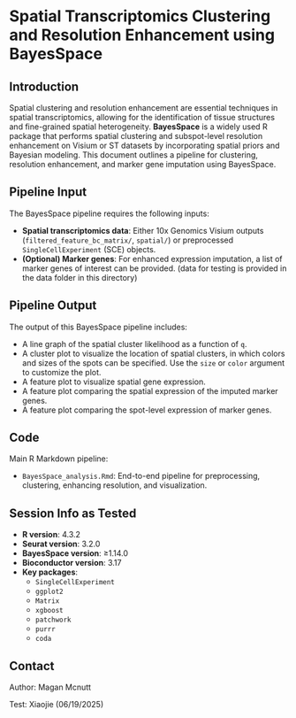 # Spatial Transcriptomics Clustering and Resolution Enhancement using BayesSpace

## Introduction

Spatial clustering and resolution enhancement are essential techniques in spatial transcriptomics, allowing for the identification of tissue structures and fine-grained spatial heterogeneity. **BayesSpace** is a widely used R package that performs spatial clustering and subspot-level resolution enhancement on Visium or ST datasets by incorporating spatial priors and Bayesian modeling. This document outlines a pipeline for clustering, resolution enhancement, and marker gene imputation using BayesSpace.

## Pipeline Input

The BayesSpace pipeline requires the following inputs:

- **Spatial transcriptomics data**: Either 10x Genomics Visium outputs (`filtered_feature_bc_matrix/`, `spatial/`) or preprocessed `SingleCellExperiment` (SCE) objects.
- **(Optional) Marker genes**: For enhanced expression imputation, a list of marker genes of interest can be provided.
(data for testing is provided in the data folder in this directory)

## Pipeline Output

The output of this BayesSpace pipeline includes:

- A line graph of the spatial cluster likelihood as a function of `q`.
- A cluster plot to visualize the location of spatial clusters, in which colors and sizes of the spots can be specified. Use the `size` or `color` argument to customize the plot.
- A feature plot to visualize spatial gene expression.
- A feature plot comparing the spatial expression of the imputed marker genes.
- A feature plot comparing the spot-level expression of marker genes.

## Code

Main R Markdown pipeline:
- `BayesSpace_analysis.Rmd`: End-to-end pipeline for preprocessing, clustering, enhancing resolution, and visualization.


## Session Info as Tested

- **R version**: 4.3.2
- **Seurat version**: 3.2.0     
- **BayesSpace version**: ≥1.14.0 
- **Bioconductor version**: 3.17  
- **Key packages**:
  - `SingleCellExperiment`
  - `ggplot2`
  - `Matrix`
  - `xgboost`
  - `patchwork`
  - `purrr`
  - `coda`

## Contact

Author: Magan Mcnutt 

Test: Xiaojie (06/19/2025)